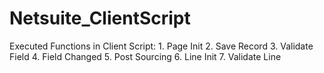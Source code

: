 # Netsuite_ClientScript
Executed Functions in Client Script: 1. Page Init 2. Save Record 3. Validate Field 4. Field Changed 5. Post Sourcing 6. Line Init 7. Validate Line
